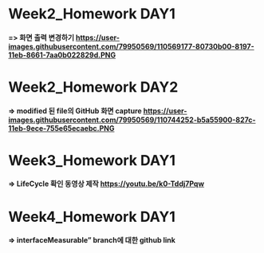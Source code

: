 # Week2_Homework DAY1
#### => 화면 출력 변경하기 https://user-images.githubusercontent.com/79950569/110569177-80730b00-8197-11eb-8661-7aa0b022829d.PNG

# Week2_Homework DAY2
#### => modified 된 file의 GitHub 화면 capture https://user-images.githubusercontent.com/79950569/110744252-b5a55900-827c-11eb-9ece-755e65ecaebc.PNG

# Week3_Homework DAY1
#### => LifeCycle 확인 동영상 제작 https://youtu.be/k0-Tddj7Pqw

# Week4_Homework DAY1
#### => interfaceMeasurable” branch에 대한 github link 
